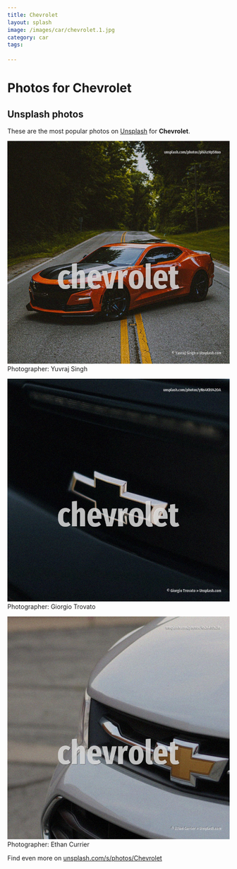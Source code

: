 ```yaml
---
title: Chevrolet
layout: splash
image: /images/car/chevrolet.1.jpg
category: car
tags:

---
```

# Photos for Chevrolet
 
## Unsplash photos
These are the most popular photos on [Unsplash](https://unsplash.com) for **Chevrolet**.
 
![Chevrolet](/images/car/chevrolet.1.jpg)
Photographer:  Yuvraj Singh
 
![Chevrolet](/images/car/chevrolet.2.jpg)
Photographer:  Giorgio Trovato
 
![Chevrolet](/images/car/chevrolet.3.jpg)
Photographer:  Ethan Currier
 
Find even more on [unsplash.com/s/photos/Chevrolet](https://unsplash.com/s/photos/Chevrolet)
 
